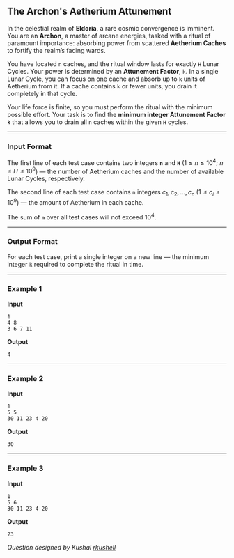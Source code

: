 ## The Archon's Aetherium Attunement

In the celestial realm of **Eldoria**, a rare cosmic convergence is imminent. You are an **Archon**, a master of arcane energies, tasked with a ritual of paramount importance: absorbing power from scattered **Aetherium Caches** to fortify the realm’s fading wards.

You have located `n` caches, and the ritual window lasts for exactly `H` Lunar Cycles. Your power is determined by an **Attunement Factor**, `k`. In a single Lunar Cycle, you can focus on one cache and absorb up to `k` units of Aetherium from it. If a cache contains `k` or fewer units, you drain it completely in that cycle.

Your life force is finite, so you must perform the ritual with the minimum possible effort. Your task is to find the **minimum integer Attunement Factor `k`** that allows you to drain all `n` caches within the given `H` cycles.

-----

### Input Format

The first line of each test case contains two integers **`n`** and **`H`** ($1 \le n \le 10^4$; $n \le H \le 10^9$) — the number of Aetherium caches and the number of available Lunar Cycles, respectively.  

The second line of each test case contains `n` integers $c_1, c_2, \dots, c_n$ ($1 \le c_i \le 10^9$) — the amount of Aetherium in each cache.  

The sum of **`n`** over all test cases will not exceed $10^4$.

-----

### Output Format

For each test case, print a single integer on a new line — the minimum integer `k` required to complete the ritual in time.

-----

### Example 1

**Input**

```
1
4 8
3 6 7 11
```

**Output**

```
4
```

-----

### Example 2

**Input**

```
1
5 5
30 11 23 4 20
```

**Output**

```
30
```

-----

### Example 3

**Input**

```
1
5 6
30 11 23 4 20
```

**Output**

```
23
```

*Question designed by Kushal [rkushell](https://github.com/rkushell)*